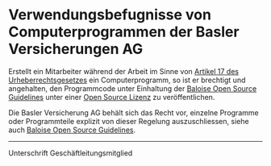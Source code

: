 # Verwendungsbefugnisse von Computerprogrammen der Basler Versicherungen AG

Erstellt ein Mitarbeiter während der Arbeit im Sinne von [Artikel 17 des Urheberrechtsgesetzes](https://www.admin.ch/opc/de/classified-compilation/19920251/index.html#a17) ein Computerprogramm, so ist er brechtigt und angehalten, den Programmcode unter Einhaltung der [Baloise Open Source Guidelines](https://baloise.github.io/open-source/docs/arc42/) unter einer [Open Source Lizenz](https://baloise.github.io/open-source/docs/arc42/#section-licenses) zu veröffentlichen.

Die Basler Versicherung AG behält sich das Recht vor, einzelne Programme oder Programmteile explizit von dieser Regelung auszuschliessen, siehe auch [Baloise Open Source Guidelines](https://baloise.github.io/open-source/docs/arc42/#_common_contribution_rules).

_____________________________________
Unterschrift Geschäftleitungsmitglied

